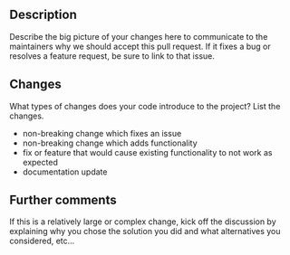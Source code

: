 ## Description

Describe the big picture of your changes here to communicate to the maintainers why we should accept this pull request.
If it fixes a bug or resolves a feature request, be sure to link to that issue.

## Changes

What types of changes does your code introduce to the project? 
List the changes.

- non-breaking change which fixes an issue
- non-breaking change which adds functionality
- fix or feature that would cause existing functionality to not work as expected
- documentation update

## Further comments

If this is a relatively large or complex change, kick off the discussion by explaining why you chose the solution you
did and what alternatives you considered, etc...

